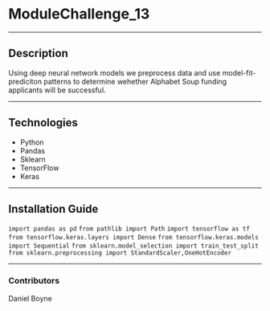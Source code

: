# ModuleChallenge_13
---
## Description
Using deep neural network models we preprocess data and use model-fit-prediciton patterns to determine wehether Alphabet Soup funding applicants will be successful.

---
## Technologies
- Python
- Pandas
- Sklearn
- TensorFlow
- Keras

---
## Installation Guide
```import pandas as pd```
```from pathlib import Path```
```import tensorflow as tf```
```from tensorflow.keras.layers import Dense```
```from tensorflow.keras.models import Sequential```
```from sklearn.model_selection import train_test_split```
```from sklearn.preprocessing import StandardScaler,OneHotEncoder```

---
### Contributors
Daniel Boyne